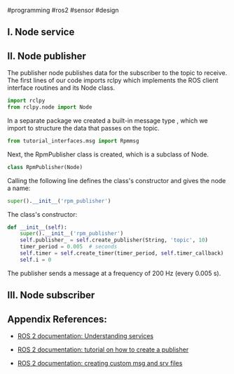 #programming #ros2 #sensor #design 

## I. Node service

## II. Node publisher

The publisher node publishes data for the subscriber to the topic to receive. The first lines of our code imports rclpy which implements the ROS client interface routines and its Node class.

``` python
import rclpy
from rclpy.node import Node
```

In a separate package we created a built-in message type , which we import to structure the data that passes on the topic.

```python
from tutorial_interfaces.msg import Rpmmsg
```

Next, the RpmPublisher class is created, which is a subclass of Node.

```python
class RpmPublisher(Node)
```

Calling the following line defines the class's constructor and gives the node a name:

```python
super().__init__('rpm_publisher')
```

The class's constructor:

```python
def __init__(self):
    super().__init__('rpm_publisher')
    self.publisher_ = self.create_publisher(String, 'topic', 10)
    timer_period = 0.005  # seconds
    self.timer = self.create_timer(timer_period, self.timer_callback)
    self.i = 0
```
The publisher sends a message at a frequency of 200 Hz (every 0.005 s).  




## III. Node subscriber



## Appendix References:
- [ROS 2 documentation: Understanding services](https://docs.ros.org/en/foxy/Tutorials/Beginner-CLI-Tools/Understanding-ROS2-Services/Understanding-ROS2-Services.html)
- [ROS 2 documentation: tutorial on how to create a publisher](https://docs.ros.org/en/foxy/Tutorials/Beginner-Client-Libraries/Writing-A-Simple-Py-Publisher-And-Subscriber.html)

- [ROS 2 documentation: creating custom msg and srv files](https://docs.ros.org/en/foxy/Tutorials/Beginner-Client-Libraries/Custom-ROS2-Interfaces.html)